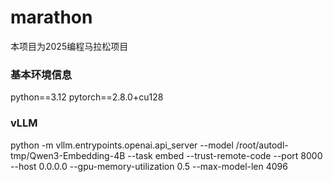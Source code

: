 # marathon
本项目为2025编程马拉松项目

### 基本环境信息

python==3.12
pytorch==2.8.0+cu128

### vLLM

python -m vllm.entrypoints.openai.api_server --model /root/autodl-tmp/Qwen3-Embedding-4B --task embed --trust-remote-code --port 8000 --host 0.0.0.0 --gpu-memory-utilization 0.5 --max-model-len 4096
